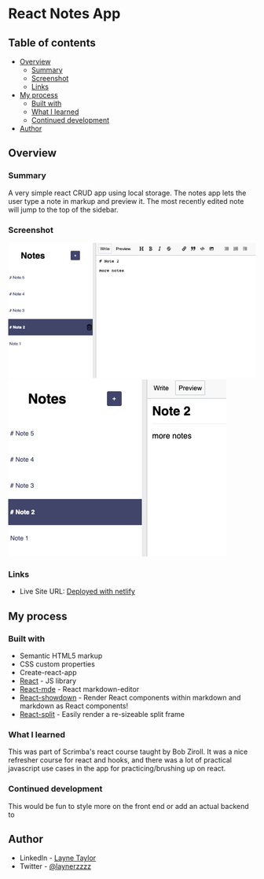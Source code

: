 # React Notes App

## Table of contents

- [Overview](#overview)
  - [Summary](#summary)
  - [Screenshot](#screenshot)
  - [Links](#links)
- [My process](#my-process)
  - [Built with](#built-with)
  - [What I learned](#what-i-learned)
  - [Continued development](#continued-development)
- [Author](#author)



## Overview

### Summary

A very simple react CRUD app using local storage. The notes app lets the user type a note in markup and preview it. The most recently edited note will jump to the top of the sidebar.

### Screenshot


![](src/images/ss.png)
![](src/images/ss-preview.png)


### Links

- Live Site URL: [Deployed with netlify](https://zingy-capybara-34fb14.netlify.app/)

## My process

### Built with

- Semantic HTML5 markup
- CSS custom properties
- Create-react-app
- [React](https://reactjs.org/) - JS library
- [React-mde](https://www.npmjs.com/package/react-mde) - React markdown-editor
- [React-showdown](https://www.npmjs.com/package/react-showdown) - Render React components within markdown and markdown as React components!
- [React-split](https://www.npmjs.com/package/react-split) - Easily render a re-sizeable split frame


### What I learned

This was part of Scrimba's react course taught by Bob Ziroll. It was a nice refresher course for react and hooks, and there was a lot of practical javascript use cases in the app for practicing/brushing up on react.

### Continued development

This would be fun to style more on the front end or add an actual backend to



## Author

- LinkedIn - [Layne Taylor](https://www.linkedin.com/in/layne-taylor/)
- Twitter - [@laynerzzzz](https://www.twitter.com/laynerzzzz)



